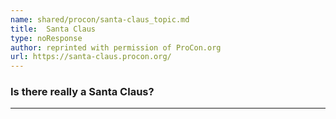 ```yaml
---
name: shared/procon/santa-claus_topic.md
title:  Santa Claus 
type: noResponse
author: reprinted with permission of ProCon.org
url: https://santa-claus.procon.org/ 
---
```


###  Is there really a Santa Claus?

---

